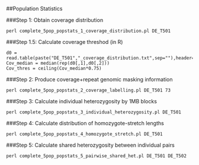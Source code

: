##Population Statistics

###Step 1: Obtain coverage distribution 
```
perl complete_5pop_popstats_1_coverage_distribution.pl DE_T501
```
###Step 1.5: Calculate coverage threshod (in R)
```
d0 = read.table(paste("DE_T501","_coverage_distribution.txt",sep=""),header=TRUE)
Cov_median = median(rep(d0[,1],d0[,2]))
Cov_thres = ceiling(Cov_median*0.75)
```
###Step 2: Produce coverage+repeat genomic masking information
```
perl complete_5pop_popstats_2_coverage_labelling.pl DE_T501 73
```
###Step 3: Calculate individual heterozygosity by 1MB blocks
```
perl complete_5pop_popstats_3_individual_heterozygosity.pl DE_T501
```
###Step 4: Calculate distribution of homozygote-stretch lengths
```
perl complete_5pop_popstats_4_homozygote_stretch.pl DE_T501
```
###Step 5: Calculate shared heterozygosity between individual pairs
```
perl complete_5pop_popstats_5_pairwise_shared_het.pl DE_T501 DE_T502
```
